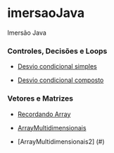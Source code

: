 # imersaoJava
Imersão Java

### Controles, Decisões e Loops

- [Desvio condicional simples](https://github.com/nildoeti/imersaoJava/blob/main/src/br/eti/nildo/ControleDecisao/If.java)

- [Desvio condicional composto](https://github.com/nildoeti/imersaoJava/blob/main/src/br/eti/nildo/ControleDecisao/IfElse.java)


### Vetores e Matrizes

- [Recordando Array](https://github.com/nildoeti/imersaoJava/blob/main/src/br/eti/nildo/Array/RecordandoArray.java)

- [ArrayMultidimensionais](#)
- [ArrayMultidimensionais2] (#)
